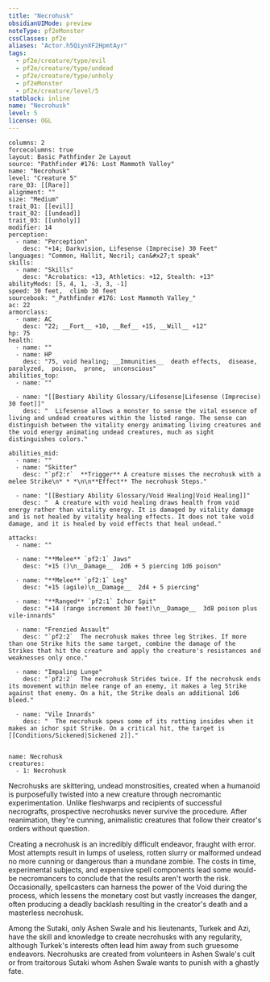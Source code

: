 ```yaml
---
title: "Necrohusk"
obsidianUIMode: preview
noteType: pf2eMonster
cssClasses: pf2e
aliases: "Actor.h5QiynXF2HpmtAyr" 
tags:
  - pf2e/creature/type/evil
  - pf2e/creature/type/undead
  - pf2e/creature/type/unholy
  - pf2eMonster
  - pf2e/creature/level/5
statblock: inline
name: "Necrohusk"
level: 5
license: OGL
---
```


```statblock
columns: 2
forcecolumns: true
layout: Basic Pathfinder 2e Layout
source: "Pathfinder #176: Lost Mammoth Valley"
name: "Necrohusk"
level: "Creature 5"
rare_03: [[Rare]]
alignment: ""
size: "Medium"
trait_01: [[evil]]
trait_02: [[undead]]
trait_03: [[unholy]]
modifier: 14
perception:
  - name: "Perception"
    desc: "+14; Darkvision, Lifesense (Imprecise) 30 Feet"
languages: "Common, Hallit, Necril; can&#x27;t speak"
skills:
  - name: "Skills"
    desc: "Acrobatics: +13, Athletics: +12, Stealth: +13"
abilityMods: [5, 4, 1, -3, 3, -1]
speed: 30 feet,  climb 30 feet
sourcebook: "_Pathfinder #176: Lost Mammoth Valley_"
ac: 22
armorclass:
  - name: AC
    desc: "22; __Fort__ +10, __Ref__ +15, __Will__ +12"
hp: 75
health:
  - name: ""
  - name: HP
    desc: "75, void healing; __Immunities__  death effects,  disease,  paralyzed,  poison,  prone,  unconscious"
abilities_top:
  - name: ""

  - name: "[[Bestiary Ability Glossary/Lifesense|Lifesense (Imprecise) 30 feet]]"
    desc: "  Lifesense allows a monster to sense the vital essence of living and undead creatures within the listed range. The sense can distinguish between the vitality energy animating living creatures and the void energy animating undead creatures, much as sight distinguishes colors."

abilities_mid:
  - name: ""
  - name: "Skitter"
    desc: "`pf2:r`  **Trigger** A creature misses the necrohusk with a melee Strike\n* * *\n\n**Effect** The necrohusk Steps."

  - name: "[[Bestiary Ability Glossary/Void Healing|Void Healing]]"
    desc: "  A creature with void healing draws health from void energy rather than vitality energy. It is damaged by vitality damage and is not healed by vitality healing effects. It does not take void damage, and it is healed by void effects that heal undead."

attacks:
  - name: ""

  - name: "**Melee** `pf2:1` Jaws"
    desc: "+15 ()\n__Damage__  2d6 + 5 piercing 1d6 poison"

  - name: "**Melee** `pf2:1` Leg"
    desc: "+15 (agile)\n__Damage__  2d4 + 5 piercing"

  - name: "**Ranged** `pf2:1` Ichor Spit"
    desc: "+14 (range increment 30 feet)\n__Damage__  3d8 poison plus vile-innards"

  - name: "Frenzied Assault"
    desc: "`pf2:2`  The necrohusk makes three leg Strikes. If more than one Strike hits the same target, combine the damage of the Strikes that hit the creature and apply the creature's resistances and weaknesses only once."

  - name: "Impaling Lunge"
    desc: "`pf2:2`  The necrohusk Strides twice. If the necrohusk ends its movement within melee range of an enemy, it makes a leg Strike against that enemy. On a hit, the Strike deals an additional 1d6 bleed."

  - name: "Vile Innards"
    desc: "  The necrohusk spews some of its rotting insides when it makes an ichor spit Strike. On a critical hit, the target is [[Conditions/Sickened|Sickened 2]]."
 
```

```encounter-table
name: Necrohusk
creatures:
  - 1: Necrohusk
```



Necrohusks are skittering, undead monstrosities, created when a humanoid is purposefully twisted into a new creature through necromantic experimentation. Unlike fleshwarps and recipients of successful necrografts, prospective necrohusks never survive the procedure. After reanimation, they're cunning, animalistic creatures that follow their creator's orders without question.

Creating a necrohusk is an incredibly difficult endeavor, fraught with error. Most attempts result in lumps of useless, rotten slurry or malformed undead no more cunning or dangerous than a mundane zombie. The costs in time, experimental subjects, and expensive spell components lead some would-be necromancers to conclude that the results aren't worth the risk. Occasionally, spellcasters can harness the power of the Void during the process, which lessens the monetary cost but vastly increases the danger, often producing a deadly backlash resulting in the creator's death and a masterless necrohusk.

Among the Sutaki, only Ashen Swale and his lieutenants, Turkek and Azi, have the skill and knowledge to create necrohusks with any regularity, although Turkek's interests often lead him away from such gruesome endeavors. Necrohusks are created from volunteers in Ashen Swale's cult or from traitorous Sutaki whom Ashen Swale wants to punish with a ghastly fate.

